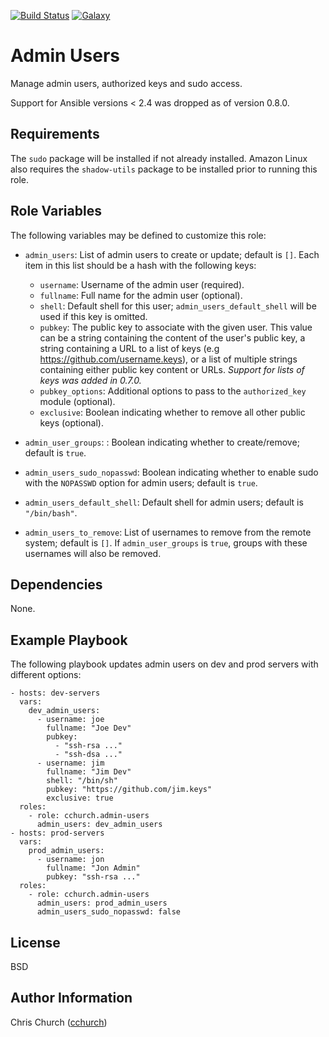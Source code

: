 [![Build Status](http://img.shields.io/travis/cchurch/ansible-role-admin-users.svg)](https://travis-ci.org/cchurch/ansible-role-admin-users)
[![Galaxy](http://img.shields.io/badge/galaxy-cchurch.admin--users-blue.svg)](https://galaxy.ansible.com/cchurch/admin-users/)

Admin Users
===========

Manage admin users, authorized keys and sudo access.

Support for Ansible versions < 2.4 was dropped as of version 0.8.0.

Requirements
------------

The `sudo` package will be installed if not already installed. Amazon Linux also
requires the `shadow-utils` package to be installed prior to running this role.

Role Variables
--------------

The following variables may be defined to customize this role:

- `admin_users`: List of admin users to create or update; default is `[]`. Each
  item in this list should be a hash with the following keys:

   - `username`: Username of the admin user (required).
   - `fullname`: Full name for the admin user (optional).
   - `shell`: Default shell for this user; `admin_users_default_shell` will be
     used if this key is omitted.
   - `pubkey`: The public key to associate with the given user. This value can
     be a string containing the content of the user's public key, a string
     containing a URL to a list of keys (e.g https://github.com/username.keys),
     or a list of multiple strings containing either public key content or URLs.
     *Support for lists of keys was added in 0.7.0.*
   - `pubkey_options`: Additional options to pass to the `authorized_key`
     module (optional).
   - `exclusive`: Boolean indicating whether to remove all other public keys
     (optional).

- `admin_user_groups`: : Boolean indicating whether to create/remove; default is
  `true`.
- `admin_users_sudo_nopasswd`: Boolean indicating whether to enable sudo with
  the `NOPASSWD` option for admin users; default is `true`.
- `admin_users_default_shell`: Default shell for admin users; default is
  `"/bin/bash"`.
- `admin_users_to_remove`: List of usernames to remove from the remote system;
  default is `[]`. If `admin_user_groups` is `true`, groups with these usernames
  will also be removed.

Dependencies
------------

None.

Example Playbook
----------------

The following playbook updates admin users on dev and prod servers with
different options:

    - hosts: dev-servers
      vars:
        dev_admin_users:
          - username: joe
            fullname: "Joe Dev"
            pubkey:
              - "ssh-rsa ..."
              - "ssh-dsa ..."
          - username: jim
            fullname: "Jim Dev"
            shell: "/bin/sh"
            pubkey: "https://github.com/jim.keys"
            exclusive: true
      roles:
        - role: cchurch.admin-users
          admin_users: dev_admin_users
    - hosts: prod-servers
      vars:
        prod_admin_users:
          - username: jon
            fullname: "Jon Admin"
            pubkey: "ssh-rsa ..."
      roles:
        - role: cchurch.admin-users
          admin_users: prod_admin_users
          admin_users_sudo_nopasswd: false

License
-------

BSD

Author Information
------------------

Chris Church ([cchurch](https://github.com/cchurch))
